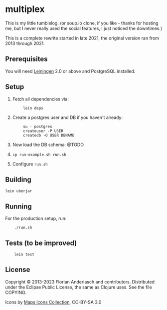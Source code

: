 # multiplex

This is my little tumblelog.
(or soup.io clone, if you like - thanks for hosting me,
but I never really used the social features, I just noticed the downtimes.)

This is a complete rewrite started in late 2021, the original version ran
from 2013 through 2021.

## Prerequisites

You will need [Leiningen][1] 2.0 or above and PostgreSQL installed.

[1]: https://leiningen.org


## Setup


  1. Fetch all dependencies via:

```
        lein deps
```


  2. Create a postgres user and DB if you haven't already:

```
        su - postgres
        createuser -P USER
        createdb -O USER DBNAME
```

  3. Now load the DB schema: @TODO

  4. `cp run-example.sh run.sh`

  5. Configure `run.sh`


## Building

```
lein uberjar
```


## Running

For the production setup, run:

```
    ./run.sh
```


## Tests (to be improved)

```
    lein test
```


## License

Copyright © 2013-2023 Florian Anderiasch and contributors.
Distributed under the Eclipse Public License, the same as Clojure uses.
See the file COPYING.

Icons by [Maps Icons Collection](https://mapicons.mapsmarker.com), CC-BY-SA 3.0
